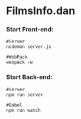 # FilmsInfo.dan

### Start Front-end:
```
#Server
nodemon server.js

#WebPack
webpack -w
```

### Start Back-end:
```
#Server
npm run server

#Babel
npm run watch
```
